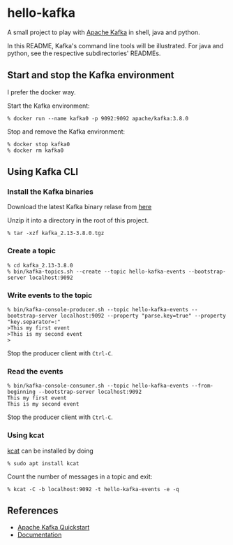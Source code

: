 # hello-kafka

A small project to play with [Apache Kafka](https://kafka.apache.org/) in shell, java and python.

In this README, Kafka's command line tools will be illustrated. For java and python, see the respective subdirectories' READMEs.

## Start and stop the Kafka environment

I prefer the docker way.

Start the Kafka environment:

```shell
% docker run --name kafka0 -p 9092:9092 apache/kafka:3.8.0
```

Stop and remove the Kafka environment:

```shell
% docker stop kafka0 
% docker rm kafka0
```

## Using Kafka CLI

### Install the Kafka binaries

Download the latest Kafka binary relase from [here](https://www.apache.org/dyn/closer.cgi?path=/kafka/3.8.0/kafka_2.13-3.8.0.tgz)

Unzip it into a directory in the root of this project.

```shell
% tar -xzf kafka_2.13-3.8.0.tgz
```

### Create a topic

```shell
% cd kafka_2.13-3.8.0
% bin/kafka-topics.sh --create --topic hello-kafka-events --bootstrap-server localhost:9092
```

### Write events to the topic

```shell
% bin/kafka-console-producer.sh --topic hello-kafka-events --bootstrap-server localhost:9092 --property "parse.key=true" --property "key.separator=:"
>This my first event
>This is my second event
>
```

Stop the producer client with `Ctrl-C`.

### Read the events

```shell
% bin/kafka-console-consumer.sh --topic hello-kafka-events --from-beginning --bootstrap-server localhost:9092
This my first event
This is my second event
```

Stop the producer client with `Ctrl-C`.

### Using kcat

[kcat](https://github.com/edenhill/kcat) can be installed by doing

```shell
% sudo apt install kcat
```

Count the number of messages in a topic and exit:

```shell
% kcat -C -b localhost:9092 -t hello-kafka-events -e -q
```

## References

- [Apache Kafka Quickstart](https://kafka.apache.org/quickstart)
- [Documentation](https://kafka.apache.org/documentation/)
